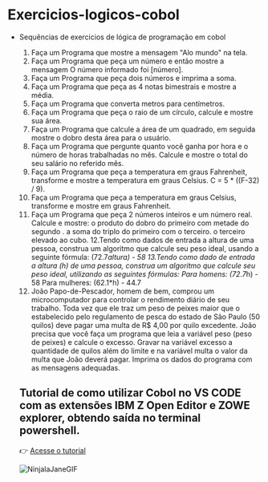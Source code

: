 # Exercicios-logicos-cobol
- Sequências de exercicios de lógica de programação em cobol
  1. Faça um Programa que mostre a mensagem "Alo mundo" na tela.
  2. Faça um Programa que peça um número e então mostre a mensagem O número informado foi [número].
  3. Faça um Programa que peça dois números e imprima a soma.
  4. Faça um Programa que peça as 4 notas bimestrais e mostre a média.
  5. Faça um Programa que converta metros para centímetros.
  6. Faça um Programa que peça o raio de um círculo, calcule e mostre sua área.
  7. Faça um Programa que calcule a área de um quadrado, em seguida mostre o dobro desta área para o usuário.
  8. Faça um Programa que pergunte quanto você ganha por hora e o número de horas trabalhadas no mês. Calcule e mostre o total do seu salário no referido mês.
  9. Faça um Programa que peça a temperatura em graus Fahrenheit, transforme e mostre a temperatura em graus Celsius.
      C = 5 * ((F-32) / 9).
  10.  Faça um Programa que peça a temperatura em graus Celsius, transforme e mostre em graus Fahrenheit.
  11.  Faça um Programa que peça 2 números inteiros e um número real. Calcule e mostre:
        o produto do dobro do primeiro com metade do segundo .
        a soma do triplo do primeiro com o terceiro.
        o terceiro elevado ao cubo.
  12.Tendo como dados de entrada a altura de uma pessoa, construa um algoritmo que calcule seu peso ideal, usando a seguinte fórmula: (72.7*altura) - 58
  13.Tendo como dado de entrada a altura (h) de uma pessoa, construa um algoritmo que calcule seu peso ideal, utilizando as seguintes fórmulas:
    Para homens: (72.7*h) - 58
    Para mulheres: (62.1*h) - 44.7
  14. João Papo-de-Pescador, homem de bem, comprou um microcomputador para controlar o rendimento diário de seu trabalho. Toda vez que ele traz um peso de peixes maior que o estabelecido pelo regulamento de pesca do estado de São Paulo (50 quilos) deve pagar uma multa de R$ 4,00 por quilo excedente. João precisa que você faça um programa que leia a variável peso (peso de peixes) e calcule o excesso. Gravar na variável excesso a quantidade de quilos além do limite e na variável multa o valor da multa que João deverá pagar. Imprima os dados do programa com as mensagens adequadas.

   ## Tutorial de como utilizar Cobol no VS CODE com as extensões IBM Z Open Editor e ZOWE explorer, obtendo saída no terminal powershell.
 
   👉 [Acesse o tutorial](https://smiling-emery-5e7.notion.site/USANDO-COBOL-NO-VS-CODE-C-EXTENS-O-IBM-Z-OPEN-EDITOR-ZOWE-EXPLORER-SA-DA-NO-TERMINAL-POWERSHELL-8f77991528354a06bf071bacebf19e72)


   ![NinjalaJaneGIF](https://github.com/coelholeticia/Exercicios-logicos-cobol/assets/90153628/bdcc2f0c-bd90-4c0d-a76a-ea09669babc3)

